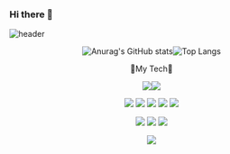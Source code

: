### Hi there 👋

<!--
**harrysci/harrysci** is a ✨ _special_ ✨ repository because its `README.md` (this file) appears on your GitHub profile.

Here are some ideas to get you started:

- 🔭 I’m currently working on ...
- 🌱 I’m currently learning ...
- 👯 I’m looking to collaborate on ...
- 🤔 I’m looking for help with ...
- 💬 Ask me about ...
- 📫 How to reach me: ...
- 😄 Pronouns: ...
- ⚡ Fun fact: ...
-->
![header](https://capsule-render.vercel.app/api?type=wave&color=auto&height=300&section=header&text=Developer%20render&fontSize=90)


<div align="center">

![Anurag's GitHub stats](https://github-readme-stats.vercel.app/api?username=harrysci&show_icons=true&theme=radical)![Top Langs](https://github-readme-stats.vercel.app/api/top-langs/?username=harrysci&layout=compact&theme=tokyonight)
</div>
<div align="center">
  
🌱My Tech🌱

  
<img src="https://img.shields.io/badge/NOTION-17202C?style=for-the-badge&logo=notion&logoColor=#ffffff"/><img src="https://img.shields.io/badge/Visual Studio code-007ACC?style=for-the-badge&logo=Visual Studio code&logoColor=#007ACC"/>

<img src="https://img.shields.io/badge/react-40AEF0?style=for-the-badge&logo=react&logoColor=#40AEF0"/> <img src="https://img.shields.io/badge/typescript-004088?style=for-the-badge&logo=typescript&logoColor=#004088"/> <img src="https://img.shields.io/badge/Nest-E0234E?style=for-the-badge&logo=NestJs&logoColor=#E0234E"/> <img src="https://img.shields.io/badge/python-F7DF1E?style=for-the-badge&logo=python&logoColor=#F7DF1E"/> <img src="https://img.shields.io/badge/Flask-17202C?style=for-the-badge&logo=Flask&logoColor=#ffffff"/>

<img src="https://img.shields.io/badge/html5-FFCC22?style=for-the-badge&logo=html5&logoColor=#FF9E0F"/> <img src="https://img.shields.io/badge/css3-FFCC22?style=for-the-badge&logo=css3&logoColor=#FFCC22"/> <img src="https://img.shields.io/badge/javascript-F7DF1E?style=for-the-badge&logo=javascript&logoColor=#FFFFFF"/>

<img src="https://img.shields.io/badge/Amazon Aws-FF9900?style=for-the-badge&logo=AmazonAws&logoColor=#FF9900"/>
</div>
